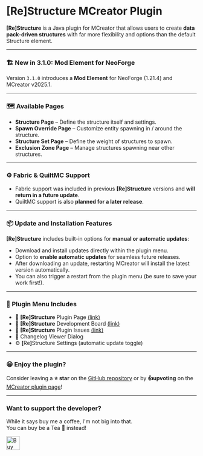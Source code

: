 # [Re]Structure MCreator Plugin

**[Re]Structure** is a Java plugin for MCreator that allows users to create **data pack-driven structures** with far more flexibility and options than the default Structure element.

---

### 🏗️ New in 3.1.0: Mod Element for NeoForge

Version `3.1.0` introduces a **Mod Element** for NeoForge (1.21.4) and MCreator v2025.1.

---

### 🗺️ Available Pages

- **Structure Page** – Define the structure itself and settings.
- **Spawn Override Page** – Customize entity spawning in / around the structure.
- **Structure Set Page** – Define the weight of structures to spawn.
- **Exclusion Zone Page** – Manage structures spawning near other structures.

---

### ⚙️ Fabric & QuiltMC Support

- Fabric support was included in previous **[Re]Structure** versions and **will return in a future update**.
- QuiltMC support is also **planned for a later release**.

---

### 📦 Update and Installation Features

**[Re]Structure** includes built-in options for **manual or automatic updates**:

- Download and install updates directly within the plugin menu.
- Option to **enable automatic updates** for seamless future releases.
- After downloading an update, restarting MCreator will install the latest version automatically.
- You can also trigger a restart from the plugin menu (be sure to save your work first!).

---

### 🧭 Plugin Menu Includes

- 🔗 **[Re]Structure** Plugin Page [(link)](https://mcreator.net/plugin/100952/restructure)
- 🔗 **[Re]Structure** Development Board [(link)](https://github.com/orgs/GregoryAM-SP/projects/9)
- 🔗 **[Re]Structure** Plugin Issues [(link)](https://github.com/GregoryAM-SP/ReStructure-Plugin/issues)
- 📜 Changelog Viewer Dialog
- ⚙️ <b>[</b>Re<b>]</b>Structure Settings (automatic update toggle)

---

### 😁 Enjoy the plugin?

Consider leaving a **⭐ star** on the [GitHub repository](https://github.com/GregoryAM-SP/ReStructure-Plugin) or by **👍upvoting** on the [MCreator plugin page](https://mcreator.net/plugin/100952/restructure)!

---

### Want to support the developer?

While it says buy me a coffee, I'm not big into that.\
You can buy be a Tea 🍵 instead!

<a href='https://ko-fi.com/L3L0NE676' target='_blank'><img height='36' style='border:0px;height:36px;' src='https://storage.ko-fi.com/cdn/kofi3.png?v=6' border='0' alt='Buy Me a Coffee at ko-fi.com' /></a>

